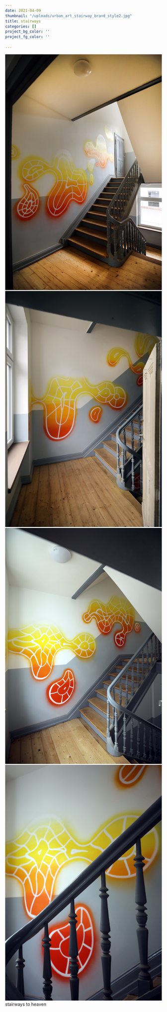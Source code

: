 ```yaml
---
date: 2021-04-09
thumbnail: "/uploads/urban_art_stairway_brand_style2.jpg"
title: stairways
categories: []
project_bg_color: ''
project_fg_color: ''

---
```

![](/uploads/urban_art_stairway_brand_oz_style1.jpg)![](/uploads/urban_art_stairway_brand1.jpg)![](/uploads/urban_art_stairway_brand.jpg)![](/uploads/urban_art_stairway_brand_oz_style.jpg)stairways to heaven